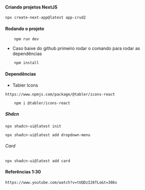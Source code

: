 #### Criando projetos NextJS
```
npx create-next-app@latest app-crud2
```

#### Rodando o projeto
```
    npm run dev
```

* Caso baixe do github primeiro rodar o comando para rodar as dependências
```
    npm install
```

#### Dependências
* Tabler Icons
```
https://www.npmjs.com/package/@tabler/icons-react
```
```
    npm i @tabler/icons-react
```

##### Shdcn 
``` https://ui.shadcn.com/docs/components/accordion
npx shadcn-ui@latest init
```

```
npx shadcn-ui@latest add dropdown-menu
```

###### Card
```
npx shadcn-ui@latest add card
```

#### Referências 1:30
```
https://www.youtube.com/watch?v=tUQDzI26TLo&t=386s
```